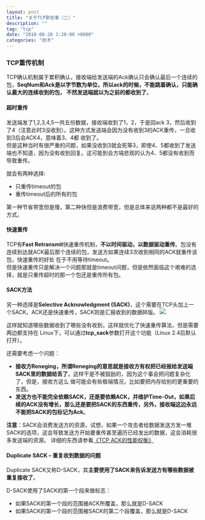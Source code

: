 ```yaml
---
layout: post
title: "关于TCP那些事（二）"
description: ""
tag: "tcp"
date: "2018-08-20 1:20:00 +0800"
categories: "技术"
---
```


### TCP重传机制

TCP确认机制属于累积确认，接收端给发送端的Ack确认只会确认最后一个连续的包，**SeqNum和Ack是以字节数为单位，所以ack的时候，不能跳着确认，只能确认最大的连续收到的包，
不然发送端就以为之前的都收到了**。
<!--more-->

#### 超时重传

发送端发了1,2,3,4,5一共五份数据，接收端收到了1，2，于是回ack 3，然后收到了4（注意此时3没收到）。这种方式发送端会因为没有收到3的ACK重传，一旦收到3后会ACK4，意味着3、4都
收到了。  
但是这种当时有很严重的问题，如果没收到3就会死等3，即使4、5都收到了发送端也不知道，因为没有收到回复。这可能到会方端悲观的认为4、5都没有收到而导致重传。

就会有两种选择:  
  
- 只重传timeout的包  
- 重传timeout后的所有的包  
  
第一种节省带宽但是慢，第二种快但是浪费带宽，但是总体来说两种都不是最好的方式。

#### 快速重传

TCP有**Fast Retransmit**快速重传机制，**不以时间驱动，以数据驱动重传**。包没有连续到达就ACK最后那个连续的包，发送方如果连续3次收到相同的ACK就重传该包，快速重传的好处
在于不用等待timeout。  
但是快速重传只是解决一个问题那就是timeout问题，但是依然面临这个艰难的选择，就是只重传超时的那一个包还是重传所有包。

#### SACK方法

另一种选择是**Selective Acknowledgment (SACK)**，这个需要在TCP头加上一个SACK，ACK还是快速重传，SACK则是汇报收到的数据碎版。
![](https://olef5l6y5.qnssl.com/sack_example.png)

这样就知道哪些数据收到了哪些没有收到，这样就优化了快速重传算法，但是需要两边都支持在 Linux下，可以通过**tcp_sack**参数打开这个功能（Linux 2.4后默认打开）。  

还需要考虑一个问题：
- **接收方Reneging，所谓Reneging的意思就是接收方有权把已经报给发送端SACK里的数据给丢了**。这样干是不被鼓励的，因为这个事会把问题复杂化了，但是，接收方这么
做可能会有些极端情况，比如要把内存给别的更重要的东西。
- **发送方也不能完全依赖SACK，还是要依赖ACK，并维护Time-Out，如果后续的ACK没有增长，那么还是要把SACK的东西重传，另外，接收端这边永远不能把SACK的包标记为Ack**。  

**注意**：SACK会消费发送方的资源，试想，如果一个攻击者给数据发送方发一堆SACK的选项，这会导致发送方开始要重传甚至遍历已经发出的数据，这会消耗很多发送端的资源。
详细的东西请参看<a href="http://www.ibm.com/developerworks/cn/linux/l-tcp-sack/" target="_blank">《TCP ACK的性能权衡》</a>

#### Duplicate SACK – 重复收到数据的问题

Duplicate SACK又称D-SACK，其**主要使用了SACK来告诉发送方有哪些数据被重复接收了**。  

D-SACK使用了SACK的第一个段来做标志：  

- 如果SACK的第一个段的范围被ACK所覆盖，那么就是D-SACK
- 如果SACK的第一个段的范围被SACK的第二个段覆盖，那么就是D-SACK